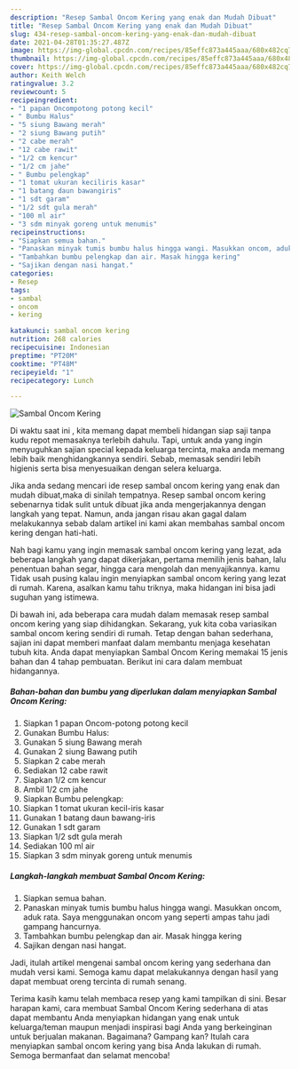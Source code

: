 ```yaml
---
description: "Resep Sambal Oncom Kering yang enak dan Mudah Dibuat"
title: "Resep Sambal Oncom Kering yang enak dan Mudah Dibuat"
slug: 434-resep-sambal-oncom-kering-yang-enak-dan-mudah-dibuat
date: 2021-04-28T01:35:27.487Z
image: https://img-global.cpcdn.com/recipes/85effc873a445aaa/680x482cq70/sambal-oncom-kering-foto-resep-utama.jpg
thumbnail: https://img-global.cpcdn.com/recipes/85effc873a445aaa/680x482cq70/sambal-oncom-kering-foto-resep-utama.jpg
cover: https://img-global.cpcdn.com/recipes/85effc873a445aaa/680x482cq70/sambal-oncom-kering-foto-resep-utama.jpg
author: Keith Welch
ratingvalue: 3.2
reviewcount: 5
recipeingredient:
- "1 papan Oncompotong potong kecil"
- " Bumbu Halus"
- "5 siung Bawang merah"
- "2 siung Bawang putih"
- "2 cabe merah"
- "12 cabe rawit"
- "1/2 cm kencur"
- "1/2 cm jahe"
- " Bumbu pelengkap"
- "1 tomat ukuran keciliris kasar"
- "1 batang daun bawangiris"
- "1 sdt garam"
- "1/2 sdt gula merah"
- "100 ml air"
- "3 sdm minyak goreng untuk menumis"
recipeinstructions:
- "Siapkan semua bahan."
- "Panaskan minyak tumis bumbu halus hingga wangi. Masukkan oncom, aduk rata. Saya menggunakan oncom yang seperti ampas tahu jadi gampang hancurnya."
- "Tambahkan bumbu pelengkap dan air. Masak hingga kering"
- "Sajikan dengan nasi hangat."
categories:
- Resep
tags:
- sambal
- oncom
- kering

katakunci: sambal oncom kering 
nutrition: 268 calories
recipecuisine: Indonesian
preptime: "PT20M"
cooktime: "PT48M"
recipeyield: "1"
recipecategory: Lunch

---
```



![Sambal Oncom Kering](https://img-global.cpcdn.com/recipes/85effc873a445aaa/680x482cq70/sambal-oncom-kering-foto-resep-utama.jpg)

Di waktu  saat ini , kita memang dapat membeli hidangan siap saji tanpa kudu repot memasaknya terlebih dahulu. Tapi, untuk anda yang ingin menyuguhkan sajian special kepada keluarga tercinta, maka anda memang lebih baik menghidangkannya sendiri. Sebab, memasak sendiri lebih higienis serta bisa menyesuaikan dengan selera keluarga.

Jika anda sedang mencari ide resep sambal oncom kering yang enak dan mudah dibuat,maka di sinilah tempatnya. Resep sambal oncom kering  sebenarnya tidak sulit untuk dibuat jika anda mengerjakannya dengan langkah yang tepat. Namun, anda jangan risau akan gagal dalam melakukannya 
sebab dalam artikel ini kami akan membahas sambal oncom kering dengan hati-hati.  



Nah bagi kamu yang ingin memasak sambal oncom kering yang lezat, ada beberapa langkah yang dapat dikerjakan, pertama memilih jenis bahan, lalu penentuan bahan segar, hingga cara mengolah dan menyajikannya. kamu Tidak usah pusing kalau ingin menyiapkan sambal oncom kering yang lezat di rumah. Karena, asalkan kamu  tahu triknya, maka hidangan ini bisa jadi suguhan yang istimewa.

Di bawah ini, ada beberapa cara mudah dalam memasak resep sambal oncom kering yang siap dihidangkan. Sekarang, yuk kita coba variasikan sambal oncom kering sendiri di rumah. Tetap dengan bahan sederhana, sajian ini dapat memberi manfaat dalam membantu menjaga kesehatan tubuh kita. Anda dapat menyiapkan Sambal Oncom Kering memakai 15 jenis bahan dan 4 tahap pembuatan. Berikut ini cara dalam membuat hidangannya.

<!--inarticleads1-->

##### Bahan-bahan dan bumbu yang diperlukan dalam menyiapkan Sambal Oncom Kering:

1. Siapkan 1 papan Oncom-potong potong kecil
1. Gunakan  Bumbu Halus:
1. Gunakan 5 siung Bawang merah
1. Gunakan 2 siung Bawang putih
1. Siapkan 2 cabe merah
1. Sediakan 12 cabe rawit
1. Siapkan 1/2 cm kencur
1. Ambil 1/2 cm jahe
1. Siapkan  Bumbu pelengkap:
1. Siapkan 1 tomat ukuran kecil-iris kasar
1. Gunakan 1 batang daun bawang-iris
1. Gunakan 1 sdt garam
1. Siapkan 1/2 sdt gula merah
1. Sediakan 100 ml air
1. Siapkan 3 sdm minyak goreng untuk menumis




<!--inarticleads2-->

##### Langkah-langkah membuat Sambal Oncom Kering:

1. Siapkan semua bahan.
1. Panaskan minyak tumis bumbu halus hingga wangi. Masukkan oncom, aduk rata. Saya menggunakan oncom yang seperti ampas tahu jadi gampang hancurnya.
1. Tambahkan bumbu pelengkap dan air. Masak hingga kering
1. Sajikan dengan nasi hangat.




Jadi, itulah artikel mengenai  sambal oncom kering  yang sederhana dan mudah versi kami. Semoga kamu dapat melakukannya dengan hasil yang dapat membuat oreng tercinta di rumah senang. 

Terima kasih kamu telah membaca resep yang kami tampilkan di sini. Besar harapan kami, cara membuat  Sambal Oncom Kering sederhana di atas dapat membantu Anda menyiapkan hidangan yang enak untuk keluarga/teman maupun menjadi inspirasi bagi Anda yang berkeinginan untuk berjualan makanan. Bagaimana? Gampang kan? Itulah cara menyiapkan sambal oncom kering yang bisa Anda lakukan di rumah. Semoga bermanfaat dan selamat mencoba!

